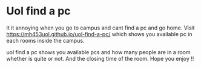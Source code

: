 # Uol find a pc

It it annoying when you go to campus and cant find a pc and go home. Visit https://mh453uol.github.io/uol-find-a-pc/ which shows you available pc in each rooms inside the campus. 

uol find a pc shows you available pcs and how many people are in a room whether is quite or not. And the closing time of the room. Hope you enjoy !!
